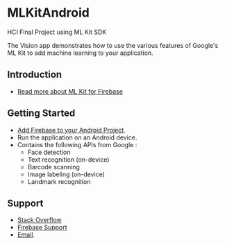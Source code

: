 # MLKitAndroid
HCI Final Project using ML Kit SDK 

The Vision app demonstrates how to use the
various features of Google's ML Kit to add machine learning to your application.

Introduction
------------

- [Read more about ML Kit for Firebase](https://firebase.google.com/docs/ml-kit/)

Getting Started
---------------

- [Add Firebase to your Android Project](https://firebase.google.com/docs/android/setup).
- Run the application on an Android device.
- Contains the following APIs from Google :
  - Face detection
  - Text recognition (on-device)
  - Barcode scanning
  - Image labeling (on-device)
  - Landmark recognition
  
Support
-------

- [Stack Overflow](https://stackoverflow.com/questions/tagged/firebase-mlkit)
- [Firebase Support](https://firebase.google.com/support/)
- [Email](mailto:crios9694.com?Subject=visionkit).
